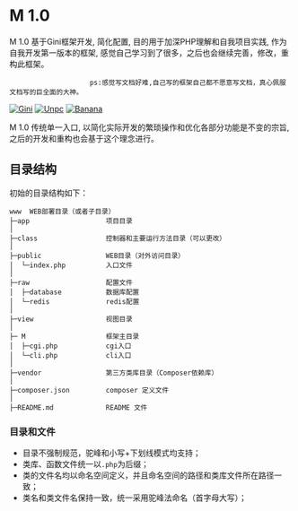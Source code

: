 M 1.0
===============

M 1.0 基于Gini框架开发, 简化配置, 目的用于加深PHP理解和自我项目实践, 作为自我开发第一版本的框架, 感觉自己学习到了很多，之后也会继续完善，修改，重构此框架。

                        ps:感觉写文档好难,自己写的框架自己都不愿意写文档，真心佩服文档写的巨全面的大神。

[![Gini](https://poser.pugx.org/topthink/think/downloads)](https://packagist.org/packages/topthink/think)
[![Unpc](https://poser.pugx.org/topthink/think/v/stable)](https://packagist.org/packages/topthink/think)
[![Banana](https://poser.pugx.org/topthink/think/v/unstable)](https://packagist.org/packages/topthink/think)

M 1.0 传统单一入口, 以简化实际开发的繁琐操作和优化各部分功能是不变的宗旨, 之后的开发和重构也会基于这个理念进行。

## 目录结构

初始的目录结构如下：

~~~
www  WEB部署目录（或者子目录）
├─app                   项目目录
│
├─class                 控制器和主要运行方法目录（可以更改）
│
├─public                WEB目录（对外访问目录）
│  └─index.php          入口文件
│
├─raw                   配置文件
│  ├─database           数据库配置
│  └─redis              redis配置
│
├─view                  视图目录
│
├─ M                    框架主目录
│  ├─cgi.php            cgi入口
│  └─cli.php            cli入口
│
├─vendor                第三方类库目录（Composer依赖库）
│
├─composer.json         composer 定义文件
│
├─README.md             README 文件
~~~

### 目录和文件

*   目录不强制规范，驼峰和小写+下划线模式均支持；
*   类库、函数文件统一以`.php`为后缀；
*   类的文件名均以命名空间定义，并且命名空间的路径和类库文件所在路径一致；
*   类名和类文件名保持一致，统一采用驼峰法命名（首字母大写）；
